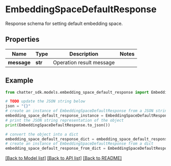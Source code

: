 # EmbeddingSpaceDefaultResponse

Response schema for setting default embedding space.

## Properties

Name | Type | Description | Notes
------------ | ------------- | ------------- | -------------
**message** | **str** | Operation result message | 

## Example

```python
from chatter_sdk.models.embedding_space_default_response import EmbeddingSpaceDefaultResponse

# TODO update the JSON string below
json = "{}"
# create an instance of EmbeddingSpaceDefaultResponse from a JSON string
embedding_space_default_response_instance = EmbeddingSpaceDefaultResponse.from_json(json)
# print the JSON string representation of the object
print(EmbeddingSpaceDefaultResponse.to_json())

# convert the object into a dict
embedding_space_default_response_dict = embedding_space_default_response_instance.to_dict()
# create an instance of EmbeddingSpaceDefaultResponse from a dict
embedding_space_default_response_from_dict = EmbeddingSpaceDefaultResponse.from_dict(embedding_space_default_response_dict)
```
[[Back to Model list]](../README.md#documentation-for-models) [[Back to API list]](../README.md#documentation-for-api-endpoints) [[Back to README]](../README.md)


